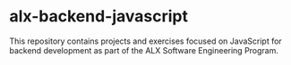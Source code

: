# alx-backend-javascript
This repository contains projects and exercises focused on JavaScript for backend development as part of the ALX Software Engineering Program.
